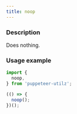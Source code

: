 ```yaml
---
title: noop
---
```


### Description

Does nothing.

### Usage example

```ts
import {
  noop,
} from 'puppeteer-utilz';

(() => {
  noop();
})();
```
